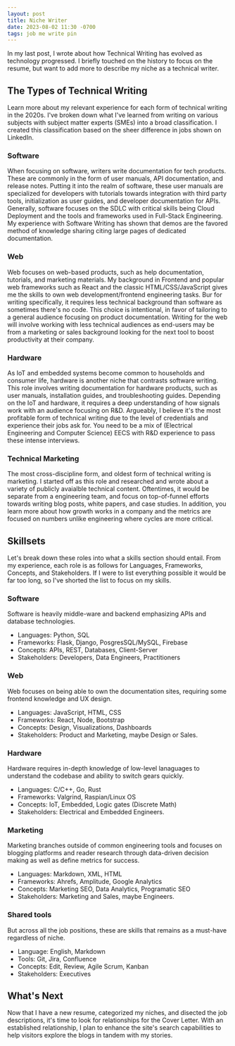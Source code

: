 ```yaml
---
layout: post
title: Niche Writer
date: 2023-08-02 11:30 -0700
tags: job me write pin
---
```


In my last post, I wrote about how Technical Writing has evolved as technology progressed. I briefly touched on the history to focus on the resume, but want to add more to describe my niche as a technical writer.

## The Types of Technical Writing
Learn more about my relevant experience for each form of technical writing in the 2020s. I've broken down what I've learned from writing on various subjects with subject matter experts (SMEs) into a broad classification. I created this classification based on the sheer difference in jobs shown on LinkedIn.

### Software
When focusing on software, writers write documentation for tech products. These are commonly in the form of user manuals, API documentation, and release notes. Putting it into the realm of software, these user manuals are specialized for developers with tutorials towards integration with third party tools, initialization as user guides, and developer documentation for APIs. Generally, software focuses on the SDLC with critical skills being Cloud Deployment and the tools and frameworks used in Full-Stack Engineering. My experience with Software Writing has shown that demos are the favored method of knowledge sharing citing large pages of dedicated documentation.

### Web
Web focuses on web-based products, such as help documentation, tutorials, and marketing materials. My background in Frontend and popular web frameworks such as React and the classic HTML/CSS/JavaScript gives me the skills to own web development/frontend engineering tasks. Bur for writing specifically, it requires less technical background than software as sometimes there's no code. This choice is intentional, in favor of tailoring to a general audience focusing on product documentation. Writing for the web will involve working with less technical audiences as end-users may be from a marketing or sales background looking for the next tool to boost productivity at their company.

### Hardware
As IoT and embedded systems become common to households and consumer life, hardware is another niche that contrasts software writing. This role involves writing documentation for hardware products, such as user manuals, installation guides, and troubleshooting guides. Depending on the IoT and hardware, it requires a deep understanding of how signals work with an audience focusing on R&D. Argueably, I believe it's the most profitable form of technical writing due to the level of credentials and experience their jobs ask for. You need to be a mix of (Electrical Engineering and Computer Science) EECS with R&D experience to pass these intense interviews.

### Technical Marketing
The most cross-discipline form, and oldest form of technical writing is marketing. I started off as this role and researched and wrote about a variety of publicly avaialble technical content. Oftentimes, it would be separate from a engineering team, and focus on top-of-funnel efforts towards writing blog posts, white papers, and case studies. In addition, you learn more about how growth works in a company and the metrics are focused on numbers unlike engineering where cycles are more critical.

## Skillsets
Let's break down these roles into what a skills section should entail. From my experience, each role is as follows for Languages, Frameworks, Concepts, and Stakeholders. If I were to list everything possible it would be far too long, so I've shorted the list to focus on my skills.

### Software
Software is heavily middle-ware and backend emphasizing APIs and database technologies.
- Languages: Python, SQL
- Frameworks: Flask, Django, PosgresSQL/MySQL, Firebase
- Concepts: APIs, REST, Databases, Client-Server
- Stakeholders: Developers, Data Engineers, Practitioners

### Web
Web focuses on being able to own the documentation sites, requiring some frontend knowledge and UX design.

- Languages: JavaScript, HTML, CSS
- Frameworks: React, Node, Bootstrap
- Concepts: Design, Visualizations, Dashboards
- Stakeholders: Product and Marketing, maybe Design or Sales.

### Hardware
Hardware requires in-depth knowledge of low-level lanaguages to understand the codebase and ability to switch gears quickly.

- Languages: C/C++, Go, Rust
- Frameworks: Valgrind, Raspian/Linux OS
- Concepts: IoT, Embedded, Logic gates (Discrete Math)
- Stakeholders: Electrical and Embedded Engineers.

### Marketing
Marketing branches outside of common engineering tools and focuses on blogging platforms and reader research through data-driven decision making as well as define metrics for success.

- Languages: Markdown, XML, HTML
- Frameworks: Ahrefs, Amplitude, Google Analytics
- Concepts: Marketing SEO, Data Analytics, Programatic SEO
- Stakeholders: Marketing and Sales, maybe Engineers.

### Shared tools
But across all the job positions, these are skills that remains as a must-have regardless of niche.

- Language: English, Markdown 
- Tools: Git, Jira, Confluence
- Concepts: Edit, Review, Agile Scrum, Kanban
- Stakeholders: Executives

## What's Next
Now that I have a new resume, categorized my niches, and disected the job descriptions, it's time to look for relationships for the Cover Letter. With an established relationship, I plan to enhance the site's search capabilities to help visitors explore the blogs in tandem with my stories.